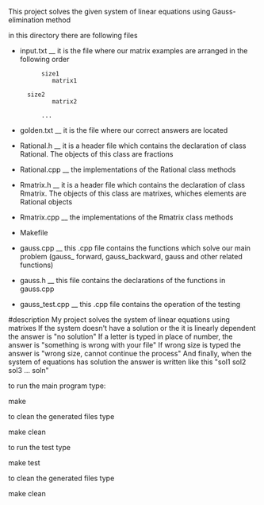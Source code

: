 This project solves the given system of linear equations using Gauss-elimination method

 in this directory there are following files
 
* input.txt __ it is the file where our matrix examples are arranged
  in the following order
  
  
	        size1
               matrix1

		size2
               matrix2
  
	        ...

* golden.txt __ it is the file where our correct answers are located
* Rational.h __ it is a header file which contains the declaration of class Rational. The objects of this class are fractions
* Rational.cpp __ the implementations of the Rational class methods
* Rmatrix.h __  it is a header file which contains the declaration of class Rmatrix. The objects of this class are matrixes, whiches elements are Rational objects
* Rmatrix.cpp __ the implementations of the Rmatrix class methods
* Makefile
* gauss.cpp __ this .cpp file contains the functions which solve our main problem (gauss_ forward, gauss_backward, gauss and other related functions) 
* gauss.h __ this file contains the declarations of the functions in gauss.cpp
* gauss_test.cpp __ this .cpp file contains the operation of the testing 

#description
My project solves the system of linear equations using matrixes
If the system doesn't have a solution or the it is linearly dependent the answer is "no solution"
If a letter is typed in place of number, the answer is "something is wrong with your file"
If wrong size is typed the answer is "wrong size, cannot continue the process"
And finally, when the system of equations has solution the answer is written like this   "sol1 sol2 sol3 ... soln"

to run the main program type:

 make
 
to clean the generated files type

 make clean 


to run the test type

 make test


to clean the generated files type

 make clean
